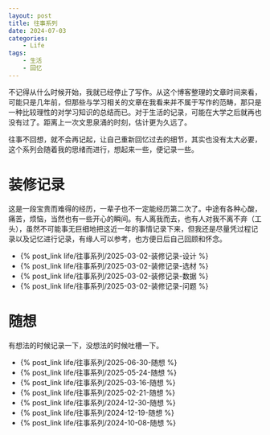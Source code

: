 ```yaml
---
layout: post
title: 往事系列
date: 2024-07-03
categories:
    - Life
tags:
    - 生活
    - 回忆
---
```


不记得从什么时候开始，我就已经停止了写作。从这个博客整理的文章时间来看，可能只是几年前，但那些与学习相关的文章在我看来并不属于写作的范畴，那只是一种比较理性的对学习知识的总结而已。对于生活的记录，可能在大学之后就再也没有过了。距离上一次文思泉涌的时刻，估计更为久远了。

往事不回想，就不会再记起，让自己重新回忆过去的细节，其实也没有太大必要，这个系列会随着我的思绪而进行，想起来一些，便记录一些。

# 装修记录

这是一段宝贵而难得的经历，一辈子也不一定能经历第二次了。中途有各种心酸，痛苦，烦恼，当然也有一些开心的瞬间。有人离我而去，也有人对我不离不弃（工头），虽然不可能事无巨细地把这近一年的事情记录下来，但我还是尽量凭过程记录以及记忆进行记录，有缘人可以参考，也方便日后自己回顾和怀念。

- {% post_link life/往事系列/2025-03-02-装修记录-设计 %}
- {% post_link life/往事系列/2025-03-02-装修记录-选材 %}
- {% post_link life/往事系列/2025-03-02-装修记录-数据 %}
- {% post_link life/往事系列/2025-03-02-装修记录-问题 %}

# 随想

有想法的时候记录一下，没想法的时候吐槽一下。

- {% post_link life/往事系列/2025-06-30-随想 %}
- {% post_link life/往事系列/2025-05-24-随想 %}
- {% post_link life/往事系列/2025-03-16-随想 %}
- {% post_link life/往事系列/2025-02-21-随想 %}
- {% post_link life/往事系列/2024-12-30-随想 %}
- {% post_link life/往事系列/2024-12-19-随想 %}
- {% post_link life/往事系列/2024-10-08-随想 %}